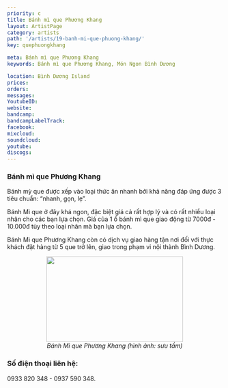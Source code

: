 ```yaml
---
priority: c
title: Bánh mì que Phương Khang
layout: ArtistPage
category: artists
path: '/artists/19-banh-mi-que-phuong-khang/'
key: quephuongkhang

meta: Bánh mì que Phương Khang
keywords: Bánh mì que Phương Khang, Món Ngon Bình Dương

location: Bình Dương Island
prices: 
orders: 
messages: 
YoutubeID: 
website: 
bandcamp: 
bandcampLabelTrack: 
facebook: 
mixcloud: 
soundcloud: 
youtube: 
discogs: 
---
```

<h3>Bánh mì que Phương Khang</h3>

Bánh mỳ que được xếp vào loại thức ăn nhanh bởi khả năng đáp ứng được 3 tiêu chuẩn: “nhanh, gọn, lẹ”. 

Bánh Mì que ở đây khá ngon, đặc biệt giá cả rất hợp lý và có rất nhiều loại nhân cho các bạn lựa chọn. Giá của 1 ổ bánh mì que giao động từ 7000đ - 10.000đ tùy theo loại nhân mà bạn lựa chọn.

Bánh Mì que Phương Khang còn có dịch vụ giao hàng tận nơi đối với thực khách đặt hàng từ 5 que trở lên, giao trong phạm vi nội thành Bình Dương.

<div align="center"><img src="http://dulichbinhduong.org.vn/uploads/images/B%C3%A1nh%20m%E1%BB%B3%20que.jpg" width="320px" height="200px"></div>

<center><em>Bánh Mì que Phương Khang (hình ảnh: sưu tầm)</em></center>

<h3>Số điện thoại liên hệ:</h3> 0933 820 348 - 0937 590 348.